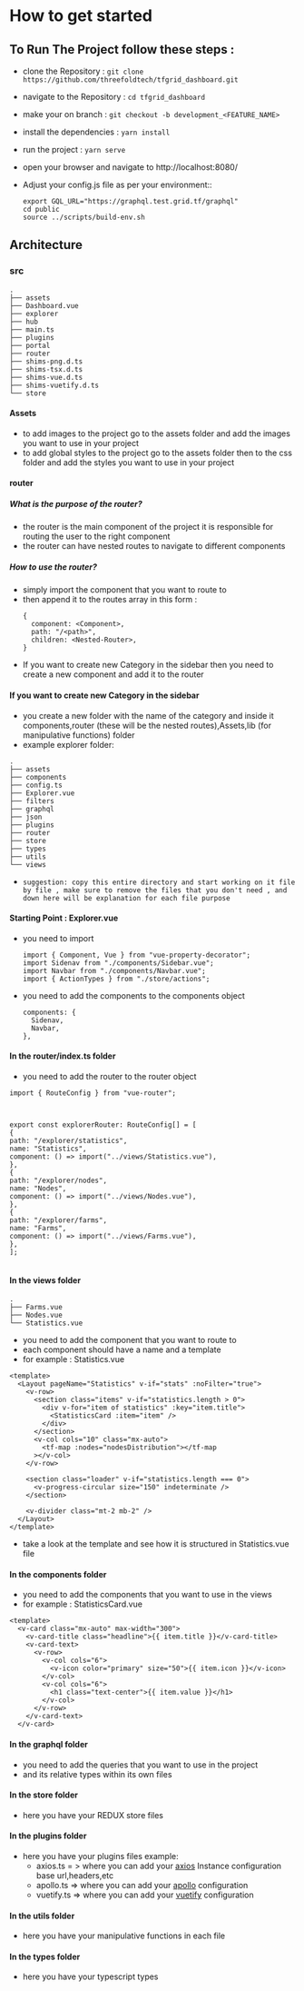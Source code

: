 # How to get started

## To Run The Project follow these steps :

- clone the Repository : `git clone https://github.com/threefoldtech/tfgrid_dashboard.git`
- navigate to the Repository : `cd tfgrid_dashboard`
- make your on branch : `git checkout -b development_<FEATURE_NAME>`
- install the dependencies : `yarn install`
- run the project : `yarn serve`
- open your browser and navigate to http://localhost:8080/
- Adjust your config.js file as per your environment::

  ```
  export GQL_URL="https://graphql.test.grid.tf/graphql"
  cd public
  source ../scripts/build-env.sh
  ```

## Architecture

### src

```
.
├── assets
├── Dashboard.vue
├── explorer
├── hub
├── main.ts
├── plugins
├── portal
├── router
├── shims-png.d.ts
├── shims-tsx.d.ts
├── shims-vue.d.ts
├── shims-vuetify.d.ts
└── store
```

#### Assets

- to add images to the project go to the assets folder and add the images you want to use in your project
- to add global styles to the project go to the assets folder then to the css folder and add the styles you want to use in your project

#### router

##### What is the purpose of the router?

- the router is the main component of the project it is responsible for routing the user to the right component
- the router can have nested routes to navigate to different components

##### How to use the router?

- simply import the component that you want to route to
- then append it to the routes array in this form :
  ```
  {
    component: <Component>,
    path: "/<path>",
    children: <Nested-Router>,
  }
  ```
- If you want to create new Category in the sidebar then you need to create a new component and add it to the router

#### If you want to create new Category in the sidebar

- you create a new folder with the name of the category and inside it components,router (these will be the nested routes),Assets,lib (for manipulative functions) folder
- example explorer folder:

```
.
├── assets
├── components
├── config.ts
├── Explorer.vue
├── filters
├── graphql
├── json
├── plugins
├── router
├── store
├── types
├── utils
└── views
```

- `suggestion: copy this entire directory and start working on it file by file , make sure to remove the files that you don't need , and down here will be explanation for each file purpose`

#### Starting Point : Explorer.vue

- you need to import

  ```
  import { Component, Vue } from "vue-property-decorator";
  import Sidenav from "./components/Sidebar.vue";
  import Navbar from "./components/Navbar.vue";
  import { ActionTypes } from "./store/actions";
  ```

- you need to add the components to the components object
  ```
  components: {
    Sidenav,
    Navbar,
  },
  ```

#### In the router/index.ts folder

- you need to add the router to the router object

```
import { RouteConfig } from "vue-router";



export const explorerRouter: RouteConfig[] = [
{
path: "/explorer/statistics",
name: "Statistics",
component: () => import("../views/Statistics.vue"),
},
{
path: "/explorer/nodes",
name: "Nodes",
component: () => import("../views/Nodes.vue"),
},
{
path: "/explorer/farms",
name: "Farms",
component: () => import("../views/Farms.vue"),
},
];


```

#### In the views folder

```
.
├── Farms.vue
├── Nodes.vue
└── Statistics.vue
```

- you need to add the component that you want to route to
- each component should have a name and a template
- for example : Statistics.vue

```
<template>
  <Layout pageName="Statistics" v-if="stats" :noFilter="true">
    <v-row>
      <section class="items" v-if="statistics.length > 0">
        <div v-for="item of statistics" :key="item.title">
          <StatisticsCard :item="item" />
        </div>
      </section>
      <v-col cols="10" class="mx-auto">
        <tf-map :nodes="nodesDistribution"></tf-map
      ></v-col>
    </v-row>

    <section class="loader" v-if="statistics.length === 0">
      <v-progress-circular size="150" indeterminate />
    </section>

    <v-divider class="mt-2 mb-2" />
  </Layout>
</template>
```

- take a look at the template and see how it is structured in Statistics.vue file

#### In the components folder

- you need to add the components that you want to use in the views
- for example : StatisticsCard.vue

```
<template>
  <v-card class="mx-auto" max-width="300">
    <v-card-title class="headline">{{ item.title }}</v-card-title>
    <v-card-text>
      <v-row>
        <v-col cols="6">
          <v-icon color="primary" size="50">{{ item.icon }}</v-icon>
        </v-col>
        <v-col cols="6">
          <h1 class="text-center">{{ item.value }}</h1>
        </v-col>
      </v-row>
    </v-card-text>
  </v-card>
```

#### In the graphql folder

- you need to add the queries that you want to use in the project
- and its relative types within its own files

#### In the store folder

- here you have your REDUX store files

#### In the plugins folder

- here you have your plugins files example:
  - axios.ts = > where you can add your <a href="https://axios-http.com/docs/instance">axios</a> Instance configuration base url,headers,etc
  - apollo.ts => where you can add your <a href="https://www.apollographql.com/docs/">apollo</a>
    configuration
  - vuetify.ts => where you can add your <a href="https://vuetifyjs.com/en/getting-started/quick-start/">vuetify</a> configuration

#### In the utils folder

- here you have your manipulative functions in each file

#### In the types folder

- here you have your typescript types
